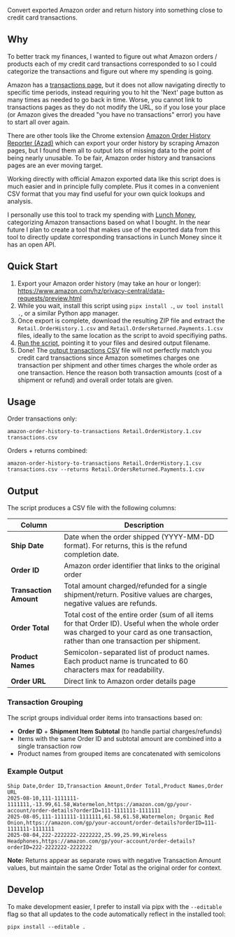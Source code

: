 Convert exported Amazon order and return history into something close to credit card transactions.

## Why
To better track my finances, I wanted to figure out what Amazon orders / products each of my credit card transactions corresponded to so I could categorize the transactions and figure out where my spending is going.

Amazon has a [transactions page](https://www.amazon.com/cpe/yourpayments/transactions), but it does not allow navigating directly to specific time periods, instead requiring you to hit the 'Next' page button as many times as needed to go back in time. Worse, you cannot link to transactions pages as they do not modify the URL, so if you lose your place (or Amazon gives the dreaded "you have no transactions" error) you have to start all over again.

There are other tools like the Chrome extension [Amazon Order History Reporter (Azad)](https://github.com/philipmulcahy/azad) which can export your order history by scraping Amazon pages, but I found them all to output lots of missing data to the point of being nearly unusable. To be fair, Amazon order history and transacions pages are an ever moving target. 

Working directly with official Amazon exported data like this script does is much easier and in principle fully complete. Plus it comes in a convenient CSV format that you may find useful for your own quick lookups and analysis.

I personally use this tool to track my spending with [Lunch Money](https://lunchmoney.app/), categorizing Amazon transactions based on what I bought. In the near future I plan to create a tool that makes use of the exported data from this tool to directly update corresponding transactions in Lunch Money since it has an open API.

## Quick Start

1. Export your Amazon order history (may take an hour or longer): https://www.amazon.com/hz/privacy-central/data-requests/preview.html
1. While you wait, install this script using `pipx install .`, `uv tool install .`, or a similar Python app manager.
1. Once export is complete, download the resulting ZIP file and extract the `Retail.OrderHistory.1.csv` and `Retail.OrdersReturned.Payments.1.csv` files, ideally to the same location as the script to avoid specifiying paths.
1. [Run the script](#usage), pointing it to your files and desired output filename.
1. Done! The [output transactions CSV](#output) file will not perfectly match you credit card transactions since Amazon sometimes charges one transaction per shipment and other times charges the whole order as one transaction. Hence the reason both transaction amounts (cost of a shipment or refund) and overall order totals are given.

## Usage

Order transactions only:

```
amazon-order-history-to-transactions Retail.OrderHistory.1.csv transactions.csv
```

Orders + returns combined:

```
amazon-order-history-to-transactions Retail.OrderHistory.1.csv transactions.csv --returns Retail.OrdersReturned.Payments.1.csv
```

## Output

The script produces a CSV file with the following columns:

| Column | Description |
|--------|-------------|
| **Ship Date** | Date when the order shipped (YYYY-MM-DD format). For returns, this is the refund completion date. |
| **Order ID** | Amazon order identifier that links to the original order |
| **Transaction Amount** | Total amount charged/refunded for a single shipment/return. Positive values are charges, negative values are refunds. |
| **Order Total** | Total cost of the entire order (sum of all items for that Order ID). Useful when the whole order was charged to your card as one transaction, rather than one transaction per shipment. |
| **Product Names** | Semicolon-separated list of product names. Each product name is truncated to 60 characters max for readability. |
| **Order URL** | Direct link to Amazon order details page |

### Transaction Grouping

The script groups individual order items into transactions based on:
- **Order ID** + **Shipment Item Subtotal** (to handle partial charges/refunds)
- Items with the same Order ID and subtotal amount are combined into a single transaction row
- Product names from grouped items are concatenated with semicolons

### Example Output

```csv
Ship Date,Order ID,Transaction Amount,Order Total,Product Names,Order URL
2025-08-10,111-1111111-1111111,-13.99,61.58,Watermelon,https://amazon.com/gp/your-account/order-details?orderID=111-1111111-1111111
2025-08-05,111-1111111-1111111,61.58,61.58,Watermelon; Organic Red Onion,https://amazon.com/gp/your-account/order-details?orderID=111-1111111-1111111
2025-08-04,222-2222222-2222222,25.99,25.99,Wireless Headphones,https://amazon.com/gp/your-account/order-details?orderID=222-2222222-2222222
```

**Note:** Returns appear as separate rows with negative Transaction Amount values, but maintain the same Order Total as the original order for context.

## Develop

To make development easier, I prefer to install via pipx with the `--editable`
flag so that all updates to the code automatically reflect in the installed
tool:

```
pipx install --editable .
```
